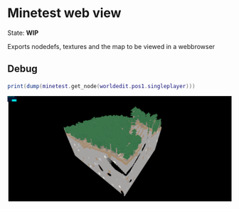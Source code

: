 
# Minetest web view

State: **WIP**

Exports nodedefs, textures and the map to be viewed in a webbrowser

## Debug

```lua
print(dump(minetest.get_node(worldedit.pos1.singleplayer)))
```

![](./screenshot.png)